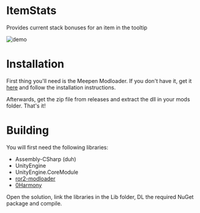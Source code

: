 # ItemStats
Provides current stack bonuses for an item in the tooltip

![demo](https://i.imgur.com/24ho8CG.png)
# Installation
First thing you'll need is the Meepen Modloader. If you don't have it, get it [here](https://github.com/meepen/ror2-modloader/) and follow the installation instructions.

Afterwards, get the zip file from releases and extract the dll in your mods folder. That's it!
# Building
You will first need the following libraries:
* Assembly-CSharp (duh)
* UnityEngine
* UnityEngine.CoreModule
* [ror2-modloader](https://github.com/meepen/ror2-modloader/)
* [0Harmony](https://github.com/pardeike/Harmony)

Open the solution, link the libraries in the Lib folder, DL the required NuGet package and compile.

